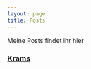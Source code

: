 ```yaml
---
layout: page
title: Posts
---
```


Meine Posts findet ihr hier

### [Krams](/post/ "Versuche es doch mal")
